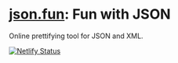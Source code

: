 # [json.fun](https://json.fun): Fun with JSON

Online prettifying tool for JSON and XML.

[![Netlify Status](https://api.netlify.com/api/v1/badges/1120c645-490e-4d3f-a04e-12fc4fd836ba/deploy-status)](https://app.netlify.com/sites/json-fun/deploys)
